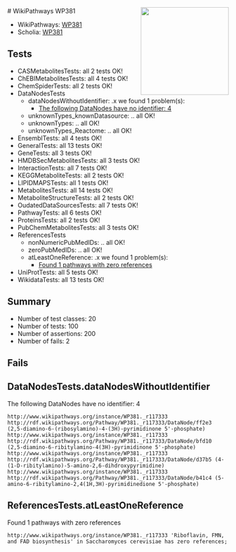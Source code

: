 <img style="float: right; width: 200px" src="https://upload.wikimedia.org/wikipedia/commons/thumb/8/83/Wplogo_with_text_500.png/640px-Wplogo_with_text_500.png" />
# WikiPathways WP381

* WikiPathways: [WP381](https://new.wikipathways.org/pathways/WP381)
* Scholia: [WP381](https://scholia.toolforge.org/wikipathways/WP381)
## Tests
* CASMetabolitesTests: all 2 tests OK!
* ChEBIMetabolitesTests: all 4 tests OK!
* ChemSpiderTests: all 2 tests OK!
* DataNodesTests
    * dataNodesWithoutIdentifier: .x we found 1 problem(s):
        * [The following DataNodes have no identifier: 4](#d2d32fa3)
    * unknownTypes_knownDatasource: .. all OK!
    * unknownTypes: .. all OK!
    * unknownTypes_Reactome: .. all OK!
* EnsemblTests: all 4 tests OK!
* GeneralTests: all 13 tests OK!
* GeneTests: all 3 tests OK!
* HMDBSecMetabolitesTests: all 3 tests OK!
* InteractionTests: all 7 tests OK!
* KEGGMetaboliteTests: all 2 tests OK!
* LIPIDMAPSTests: all 1 tests OK!
* MetabolitesTests: all 14 tests OK!
* MetaboliteStructureTests: all 2 tests OK!
* OudatedDataSourcesTests: all 7 tests OK!
* PathwayTests: all 6 tests OK!
* ProteinsTests: all 2 tests OK!
* PubChemMetabolitesTests: all 3 tests OK!
* ReferencesTests
    * nonNumericPubMedIDs: .. all OK!
    * zeroPubMedIDs: .. all OK!
    * atLeastOneReference: .x we found 1 problem(s):
        * [Found 1 pathways with zero references](#35eb778e)
* UniProtTests: all 5 tests OK!
* WikidataTests: all 13 tests OK!


## Summary

* Number of test classes: 20
* Number of tests: 100
* Number of assertions: 200
* Number of fails: 2

## Fails

<a name="d2d32fa3" />

## DataNodesTests.dataNodesWithoutIdentifier

The following DataNodes have no identifier: 4
```
http://www.wikipathways.org/instance/WP381._r117333 http://rdf.wikipathways.org/Pathway/WP381._r117333/DataNode/ff2e3 (2,5-diamino-6-(ribosylamino)-4-(3H)-pyrimidinone 5'-phosphate)
http://www.wikipathways.org/instance/WP381._r117333 http://rdf.wikipathways.org/Pathway/WP381._r117333/DataNode/bfd10 (2,5-diamino-6-ribitylamino-4(3H)-pyrimidinone 5'-phosphate)
http://www.wikipathways.org/instance/WP381._r117333 http://rdf.wikipathways.org/Pathway/WP381._r117333/DataNode/d37b5 (4-(1-D-ribitylamino)-5-amino-2,6-dihdroxypyrimidine)
http://www.wikipathways.org/instance/WP381._r117333 http://rdf.wikipathways.org/Pathway/WP381._r117333/DataNode/b41c4 (5-amino-6-ribitylamino-2,4(1H,3H)-pyrimidinedione 5'-phosphate)
```

<a name="35eb778e" />

## ReferencesTests.atLeastOneReference

Found 1 pathways with zero references
```
http://www.wikipathways.org/instance/WP381._r117333 'Riboflavin, FMN, and FAD biosynthesis' in Saccharomyces cerevisiae has zero references; 
```

